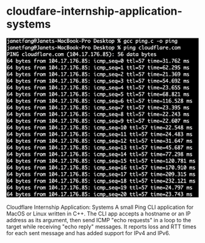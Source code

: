 # cloudfare-internship-application-systems

![output](https://github.com/fangjanet/cloudfare-internship-application-systems/blob/master/output.png)

Cloudflare Internship Application: Systems
A small Ping CLI application for MacOS or Linux written in C++. The CLI app accepts a hostname or an IP address as its argument, then send ICMP "echo requests" in a loop to the target while receiving "echo reply" messages. It reports loss and RTT times for each sent message and has added support for IPv4 and IPv6.
